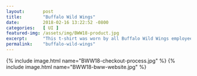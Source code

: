 ```yaml
---
layout:       post
title:        "Buffalo Wild Wings"
date:         2018-02-16 13:22:52 -0800
categories:   [ UI ]
featured-img: /assets/img/BWW18-product.jpg
excerpt:      "This t-shirt was worn by all Buffalo Wild Wings employees at the 2013 Buffalo Wild Wings Bowl in Tempe, Arizona."
permalink:    "buffalo-wild-wings"
---
```


{% include image.html
	name="BWW18-checkout-process.jpg"
%}
{% include image.html
	name="BWW18-bww-website.jpg"
%}
